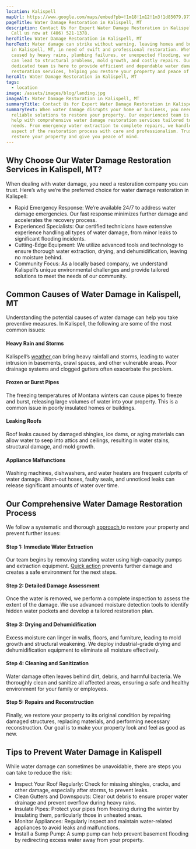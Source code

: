 ```yaml
---
location: Kalispell
mapUrl: https://www.google.com/maps/embed?pb=!1m18!1m12!1m3!1d85079.97722928284!2d-114.40338404472459!3d48.21144483692657!2m3!1f0!2f0!3f0!3m2!1i1024!2i768!4f13.1!3m3!1m2!1s0x536650959ceac247%3A0xaf1fbdda1d5abb62!2sKalispell%2C%20MT%2059901%2C%20USA!5e0!3m2!1sen!2sca!4v1734008058002!5m2!1sen!2sca
pageTitle: Water Damage Restoration in Kalispell, MT
description: Contact Us for Expert Water Damage Restoration in Kalispell, MT. 📞
  Call us now at (406) 521-1378.
heroTitle: Water Damage Restoration in Kalispell, MT
heroText: Water damage can strike without warning, leaving homes and businesses
  in Kalispell, MT, in need of swift and professional restoration. Whether
  caused by heavy rains, plumbing failures, or unexpected flooding, water damage
  can lead to structural problems, mold growth, and costly repairs. Our
  dedicated team is here to provide efficient and dependable water damage
  restoration services, helping you restore your property and peace of mind.
heroAlt: Water Damage Restoration in Kalispell, MT
tags:
  - location
image: /assets/images/blog/landing.jpg
imageAlt: Water Damage Restoration in Kalispell, MT
summaryTitle: Contact Us for Expert Water Damage Restoration in Kalispell, MT
summaryText: When water damage disrupts your home or business, you need fast,
  reliable solutions to restore your property. Our experienced team is here to
  help with comprehensive water damage restoration services tailored to your
  needs. From emergency water extraction to complete repairs, we handle every
  aspect of the restoration process with care and professionalism. Trust us to
  restore your property and give you peace of mind.
---
```

## Why Choose Our Water Damage Restoration Services in Kalispell, MT?

When dealing with water damage, you need a restoration company you can trust. Here’s why we’re the preferred choice for water damage restoration in Kalispell:

* Rapid Emergency Response: We’re available 24/7 to address water damage emergencies. Our fast response minimizes further damage and accelerates the recovery process.
* Experienced Specialists: Our certified technicians have extensive experience handling all types of water damage, from minor leaks to significant flooding incidents.
* Cutting-Edge Equipment: We utilize advanced tools and technology to ensure thorough water extraction, drying, and dehumidification, leaving no moisture behind.
* Community Focus: As a locally based company, we understand Kalispell’s unique environmental challenges and provide tailored solutions to meet the needs of our community.

## Common Causes of Water Damage in Kalispell, MT

Understanding the potential causes of water damage can help you take preventive measures. In Kalispell, the following are some of the most common issues:

#### Heavy Rain and Storms

Kalispell’s [weather ](/blog/how-montana's-climate-affects-water-damage/)can bring heavy rainfall and storms, leading to water intrusion in basements, crawl spaces, and other vulnerable areas. Poor drainage systems and clogged gutters often exacerbate the problem.

#### Frozen or Burst Pipes

The freezing temperatures of Montana winters can cause pipes to freeze and burst, releasing large volumes of water into your property. This is a common issue in poorly insulated homes or buildings.

#### Leaking Roofs

Roof leaks caused by damaged shingles, ice dams, or aging materials can allow water to seep into attics and ceilings, resulting in water stains, structural damage, and mold growth.

#### Appliance Malfunctions

Washing machines, dishwashers, and water heaters are frequent culprits of water damage. Worn-out hoses, faulty seals, and unnoticed leaks can release significant amounts of water over time.

## Our Comprehensive Water Damage Restoration Process

We follow a systematic and thorough [approach ](/blog/the-ultimate-guide-to-water-damage-removal-in-montana:-what-every-homeowner-needs-to-know/)to restore your property and prevent further issues:

#### Step 1: Immediate Water Extraction

Our team begins by removing standing water using high-capacity pumps and extraction equipment. [Quick action](/blog/top-5-reasons-to-act-quickly-on-water-damage-in-montana-homes/) prevents further damage and creates a safe environment for the next steps.

#### Step 2: Detailed Damage Assessment

Once the water is removed, we perform a complete inspection to assess the extent of the damage. We use advanced moisture detection tools to identify hidden water pockets and develop a tailored restoration plan.

#### Step 3: Drying and Dehumidification

Excess moisture can linger in walls, floors, and furniture, leading to mold growth and structural weakening. We deploy industrial-grade drying and dehumidification equipment to eliminate all moisture effectively.

#### Step 4: Cleaning and Sanitization

Water damage often leaves behind dirt, debris, and harmful bacteria. We thoroughly clean and sanitize all affected areas, ensuring a safe and healthy environment for your family or employees.

#### Step 5: Repairs and Reconstruction

Finally, we restore your property to its original condition by repairing damaged structures, replacing materials, and performing necessary reconstruction. Our goal is to make your property look and feel as good as new.

## Tips to Prevent Water Damage in Kalispell

While water damage can sometimes be unavoidable, there are steps you can take to reduce the risk:

* Inspect Your Roof Regularly: Check for missing shingles, cracks, and other damage, especially after storms, to prevent leaks.
* Clean Gutters and Downspouts: Clear out debris to ensure proper water drainage and prevent overflow during heavy rains.
* Insulate Pipes: Protect your pipes from freezing during the winter by insulating them, particularly those in unheated areas.
* Monitor Appliances: Regularly inspect and maintain water-related appliances to avoid leaks and malfunctions.
* Install a Sump Pump: A sump pump can help prevent basement flooding by redirecting excess water away from your property.
